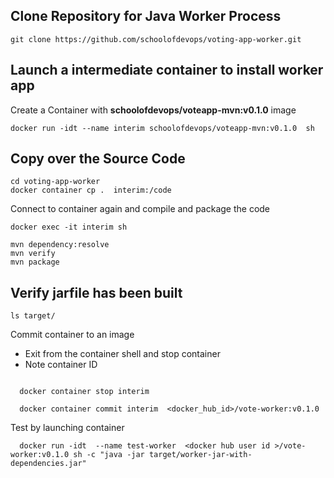 ## Clone Repository for Java Worker Process

```
git clone https://github.com/schoolofdevops/voting-app-worker.git
```

## Launch a intermediate container to install worker app 

Create a Container with  **schoolofdevops/voteapp-mvn:v0.1.0** image 

```
docker run -idt --name interim schoolofdevops/voteapp-mvn:v0.1.0  sh

```

## Copy over the Source Code


```
cd voting-app-worker 
docker container cp .  interim:/code

```

Connect to container again and compile and package the code 


```
docker exec -it interim sh 

mvn dependency:resolve
mvn verify
mvn package

```

## Verify jarfile has been built 

```
ls target/

```


Commit  container to an image
 
  * Exit from the container shell and stop container
  * Note container ID 

```
   
  docker container stop interim 
  
  docker container commit interim  <docker_hub_id>/vote-worker:v0.1.0

```

Test by launching container 

```
  docker run -idt  --name test-worker  <docker hub user id >/vote-worker:v0.1.0 sh -c "java -jar target/worker-jar-with-dependencies.jar"
```


